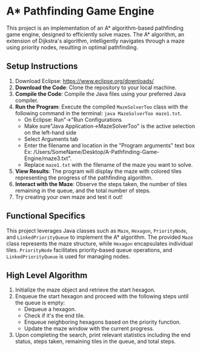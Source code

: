 # A* Pathfinding Game Engine

This project is an implementation of an A* algorithm-based pathfinding game engine, designed to efficiently solve mazes. The A* algorithm, an extension of Dijkstra's algorithm, intelligently navigates through a maze using priority nodes, resulting in optimal pathfinding.

## Setup Instructions

1. Download Eclipse:  https://www.eclipse.org/downloads/
2. **Download the Code**: Clone the repository to your local machine.
3. **Compile the Code**: Compile the Java files using your preferred Java compiler.
4. **Run the Program**: Execute the compiled `MazeSolverToo` class with the following command in the terminal: `java MazeSolverToo maze1.txt`.
   - On Eclipse: Run"->"Run Configurations
   - Make sure"Java Application->MazeSolverToo" is the active selection on the left-hand side
   - Select Arguments tab
   - Enter the filename and location in the "Program arguments" text box Ex: /Users/SomeName/Desktop/A-Pathfinding-Game-Engine/maze3.txt".
   - Replace `maze1.txt` with the filename of the maze you want to solve.
5. **View Results**: The program will display the maze with colored tiles representing the progress of the pathfinding algorithm.
6. **Interact with the Maze**: Observe the steps taken, the number of tiles remaining in the queue, and the total number of steps.
7. Try creating your own maze and test it out!

## Functional Specifics

This project leverages Java classes such as `Maze`, `Hexagon`, `PriorityNode`, and `LinkedPriorityQueue` to implement the A* algorithm. The provided `Maze` class represents the maze structure, while `Hexagon` encapsulates individual tiles. `PriorityNode` facilitates priority-based queue operations, and `LinkedPriorityQueue` is used for managing nodes.

## High Level Algorithm

1. Initialize the maze object and retrieve the start hexagon.
2. Enqueue the start hexagon and proceed with the following steps until the queue is empty:
   - Dequeue a hexagon.
   - Check if it's the end tile.
   - Enqueue neighboring hexagons based on the priority function.
   - Update the maze window with the current progress.
3. Upon completing the search, print relevant statistics including the end status, steps taken, remaining tiles in the queue, and total steps.

